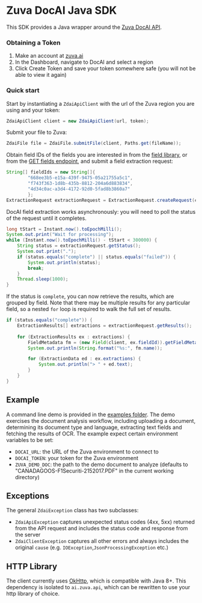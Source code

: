 # Zuva DocAI Java SDK

This SDK provides a Java wrapper around the [Zuva DocAI API](https://zuva.ai/documentation/api-reference/).

### Obtaining a Token

1. Make an account at [zuva.ai](https://zuva.ai/)
2. In the Dashboard, navigate to DocAI and select a region
3. Click Create Token and save your token somewhere safe (you will not be able to view it again)

### Quick start

Start by instantiating a `ZdaiApiClient` with the url of the Zuva region you are using and your token:

```java
ZdaiApiClient client = new ZdaiApiClient(url, token);
```

Submit your file to Zuva:

```java
ZdaiFile file = ZdaiFile.submitFile(client, Paths.get(fileName));
```

Obtain field IDs of the fields you are interested in from the [field library](https://docai.zuva.ai/field-library),
or from the [GET fields endpoint](https://zuva.ai/documentation/api-reference/fields/get-fields/), and submit
a field extraction request:

```java
String[] fieldIds = new String[]{
        "668ee3b5-e15a-439f-9475-05a21755a5c1",
        "f743f363-1d8b-435b-8812-204a6d883834",
        "4d34c0ac-a3d4-4172-92d0-5fad8b3860a7"
        };
ExtractionRequest extractionRequest = ExtractionRequest.createRequest(client, file, fieldIds);
```

DocAI field extraction works asynchronously: you will need to poll the status of the request until it completes.

```java
long tStart = Instant.now().toEpochMilli();
System.out.print("Wait for processing");
while (Instant.now().toEpochMilli() - tStart < 300000) {
    String status = extractionRequest.getStatus();
    System.out.print(".");
    if (status.equals("complete") || status.equals("failed")) {
        System.out.println(status);
        break;
    }
    Thread.sleep(1000);
}
```

If the status is `complete`, you can now retrieve the results, which are grouped by field. Note
that there may be multiple results for any particular field, so a nested `for` loop is required to walk
the full set of results.

```java
if (status.equals("complete")) {
    ExtractionResults[] extractions = extractionRequest.getResults();
    
    for (ExtractionResults ex : extractions) {
        FieldMetadata fm = (new Field(client, ex.fieldId)).getFieldMetadata();
        System.out.println(String.format("%s:", fm.name));

        for (ExtractionData ed : ex.extractions) {
            System.out.println("> " + ed.text);
        }
    }
}
```

## Example

A command line demo is provided in the [examples folder](src/main/java/ai/zuva/example). The demo exercises 
the document analysis workflow, including uploading a document, determining its document type and language, extracting text fields
and fetching the results of OCR. The example expect certain environment variables to be set:

- `DOCAI_URL`: the URL of the Zuva environment to connect to
- `DOCAI_TOKEN`: your token for the Zuva environment
- `ZUVA_DEMO_DOC`: the path to the demo document to analyze (defaults to "CANADAGOOS-F1Securiti-2152017.PDF" in the current working directory)

## Exceptions

The general `ZdaiException` class has two subclasses:
- `ZdaiApiException` captures unexpected status codes (4xx, 5xx) returned from the API request and includes
the status code and response from the server
- `ZdaiClientException` captures all other errors and always includes the original `cause` (e.g. `IOException`,`JsonProcessingException` etc.)

## HTTP Library

The client currently uses [OkHttp](https://square.github.io/okhttp/), which is compatible with Java 8+. This dependency is 
isolated to `ai.zuva.api`, which can be rewritten to use your http library of choice.

